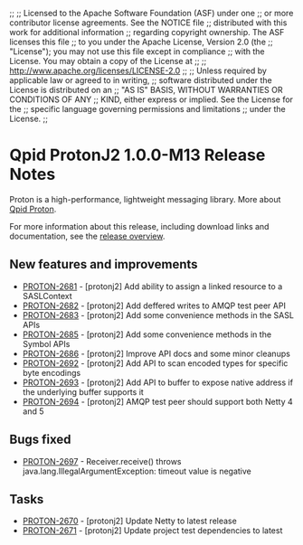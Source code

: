 ;;
;; Licensed to the Apache Software Foundation (ASF) under one
;; or more contributor license agreements.  See the NOTICE file
;; distributed with this work for additional information
;; regarding copyright ownership.  The ASF licenses this file
;; to you under the Apache License, Version 2.0 (the
;; "License"); you may not use this file except in compliance
;; with the License.  You may obtain a copy of the License at
;;
;;   http://www.apache.org/licenses/LICENSE-2.0
;;
;; Unless required by applicable law or agreed to in writing,
;; software distributed under the License is distributed on an
;; "AS IS" BASIS, WITHOUT WARRANTIES OR CONDITIONS OF ANY
;; KIND, either express or implied.  See the License for the
;; specific language governing permissions and limitations
;; under the License.
;;

# Qpid ProtonJ2 1.0.0-M13 Release Notes

Proton is a high-performance, lightweight messaging library. More
about [Qpid Proton]({{site_url}}/proton/index.html).

For more information about this release, including download links and
documentation, see the [release overview](index.html).


## New features and improvements

 - [PROTON-2681](https://issues.apache.org/jira/browse/PROTON-2681) - [protonj2] Add ability to assign a linked resource to a SASLContext
 - [PROTON-2682](https://issues.apache.org/jira/browse/PROTON-2682) - [protonj2] Add deffered writes to AMQP test peer API
 - [PROTON-2683](https://issues.apache.org/jira/browse/PROTON-2683) - [protonj2] Add some convenience methods in the SASL APIs 
 - [PROTON-2685](https://issues.apache.org/jira/browse/PROTON-2685) - [protonj2] Add some convenience methods in the Symbol APIs
 - [PROTON-2686](https://issues.apache.org/jira/browse/PROTON-2686) - [protonj2] Improve API docs and some minor cleanups
 - [PROTON-2692](https://issues.apache.org/jira/browse/PROTON-2692) - [protonj2] Add API to scan encoded types for specific byte encodings
 - [PROTON-2693](https://issues.apache.org/jira/browse/PROTON-2693) - [protonj2] Add API to buffer to expose native address if the underlying buffer supports it
 - [PROTON-2694](https://issues.apache.org/jira/browse/PROTON-2694) - [protonj2] AMQP test peer should support both Netty 4 and 5

## Bugs fixed

 - [PROTON-2697](https://issues.apache.org/jira/browse/PROTON-2697) - Receiver.receive() throws java.lang.IllegalArgumentException: timeout value is negative

## Tasks

 - [PROTON-2670](https://issues.apache.org/jira/browse/PROTON-2670) - [protonj2] Update Netty to latest release
 - [PROTON-2671](https://issues.apache.org/jira/browse/PROTON-2671) - [protonj2] Update project test dependencies to latest